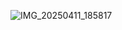 ![IMG_20250411_185817](https://github.com/user-attachments/assets/2f05fc6b-0793-4f92-b33c-b7cea7c008f5)
